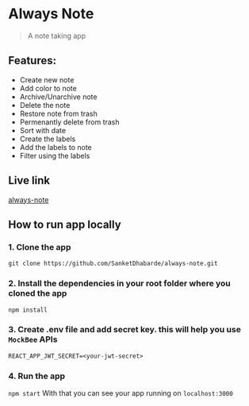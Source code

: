 # Always Note
> A note taking app

## Features:
- Create new note
- Add color to note
- Archive/Unarchive note
- Delete the note
- Restore note from trash
- Permenantly delete from trash
- Sort with date
- Create the labels
- Add the labels to note
- Filter using the labels

## Live link
[always-note](https://always-notes.netlify.app/)

## How to run app locally
### 1. Clone the app
`
git clone https://github.com/SanketDhabarde/always-note.git
`
### 2. Install the dependencies in your root folder where you cloned the app
`
npm install
`
### 3. Create .env file and add secret key. this will help you use `MockBee` APIs
`
REACT_APP_JWT_SECRET=<your-jwt-secret>
`
### 4. Run the app
`
npm start
`
With that you can see your app running on `localhost:3000`
